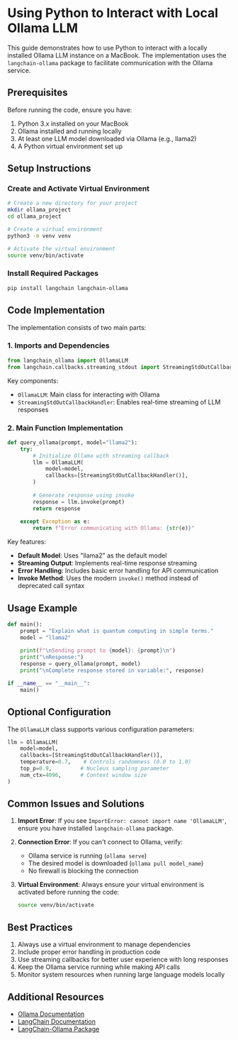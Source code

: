 # Using Python to Interact with Local Ollama LLM

This guide demonstrates how to use Python to interact with a locally installed Ollama LLM instance on a MacBook. The implementation uses the `langchain-ollama` package to facilitate communication with the Ollama service.

## Prerequisites

Before running the code, ensure you have:

1. Python 3.x installed on your MacBook
2. Ollama installed and running locally
3. At least one LLM model downloaded via Ollama (e.g., llama2)
4. A Python virtual environment set up

## Setup Instructions

### Create and Activate Virtual Environment

```bash
# Create a new directory for your project
mkdir ollama_project
cd ollama_project

# Create a virtual environment
python3 -m venv venv

# Activate the virtual environment
source venv/bin/activate
```

### Install Required Packages

```bash
pip install langchain langchain-ollama
```

## Code Implementation

The implementation consists of two main parts:

### 1. Imports and Dependencies

```python
from langchain_ollama import OllamaLLM
from langchain.callbacks.streaming_stdout import StreamingStdOutCallbackHandler
```

Key components:
- `OllamaLLM`: Main class for interacting with Ollama
- `StreamingStdOutCallbackHandler`: Enables real-time streaming of LLM responses

### 2. Main Function Implementation

```python
def query_ollama(prompt, model="llama2"):
    try:
        # Initialize Ollama with streaming callback
        llm = OllamaLLM(
            model=model,
            callbacks=[StreamingStdOutCallbackHandler()],
        )
        
        # Generate response using invoke
        response = llm.invoke(prompt)
        return response
        
    except Exception as e:
        return f"Error communicating with Ollama: {str(e)}"
```

Key features:
- **Default Model**: Uses "llama2" as the default model
- **Streaming Output**: Implements real-time response streaming
- **Error Handling**: Includes basic error handling for API communication
- **Invoke Method**: Uses the modern `invoke()` method instead of deprecated call syntax

## Usage Example

```python
def main():
    prompt = "Explain what is quantum computing in simple terms."
    model = "llama2"
    
    print(f"\nSending prompt to {model}: {prompt}\n")
    print("\nResponse:")
    response = query_ollama(prompt, model)
    print("\nComplete response stored in variable:", response)

if __name__ == "__main__":
    main()
```

## Optional Configuration

The `OllamaLLM` class supports various configuration parameters:

```python
llm = OllamaLLM(
    model=model,
    callbacks=[StreamingStdOutCallbackHandler()],
    temperature=0.7,    # Controls randomness (0.0 to 1.0)
    top_p=0.9,         # Nucleus sampling parameter
    num_ctx=4096,      # Context window size
)
```

## Common Issues and Solutions

1. **Import Error**: If you see `ImportError: cannot import name 'OllamaLLM'`, ensure you have installed `langchain-ollama` package.

2. **Connection Error**: If you can't connect to Ollama, verify:
   - Ollama service is running (`ollama serve`)
   - The desired model is downloaded (`ollama pull model_name`)
   - No firewall is blocking the connection

3. **Virtual Environment**: Always ensure your virtual environment is activated before running the code:
   ```bash
   source venv/bin/activate
   ```

## Best Practices

1. Always use a virtual environment to manage dependencies
2. Include proper error handling in production code
3. Use streaming callbacks for better user experience with long responses
4. Keep the Ollama service running while making API calls
5. Monitor system resources when running large language models locally

## Additional Resources

- [Ollama Documentation](https://ollama.ai/docs)
- [LangChain Documentation](https://python.langchain.com/docs/get_started/introduction)
- [LangChain-Ollama Package](https://python.langchain.com/docs/integrations/llms/ollama)